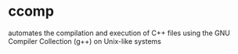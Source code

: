 # ccomp
automates the compilation and execution of C++ files using the GNU Compiler Collection (g++) on Unix-like systems
